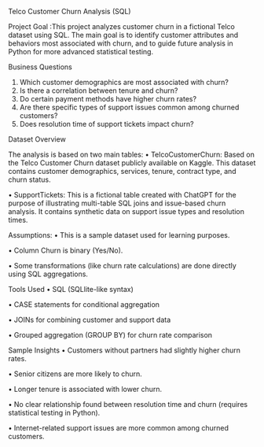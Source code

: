 Telco Customer Churn Analysis (SQL)

Project Goal :This project analyzes customer churn in a fictional Telco dataset using SQL. The main goal is to identify customer attributes and behaviors most associated with churn, and to guide future analysis in Python for more advanced statistical testing.


 Business Questions
 1. Which customer demographics are most associated with churn?
 2. Is there a correlation between tenure and churn?
 3. Do certain payment methods have higher churn rates?
 4. Are there specific types of support issues common among churned customers?
 5. Does resolution time of support tickets impact churn?


Dataset Overview

The analysis is based on two main tables:
 • TelcoCustomerChurn: Based on the Telco Customer Churn dataset publicly available on Kaggle. This dataset contains customer demographics, services, tenure, contract type, and churn status.
 
 • SupportTickets: This is a fictional table created with ChatGPT for the purpose of illustrating multi-table SQL joins and issue-based churn analysis. It contains synthetic data on support issue types and resolution times.


Assumptions:
 • This is a sample dataset used for learning purposes.
 
 • Column Churn is binary (Yes/No).
 
 • Some transformations (like churn rate calculations) are done directly using SQL aggregations.


 Tools Used
 • SQL (SQLlite-like syntax)
 
 • CASE statements for conditional aggregation
 
 • JOINs for combining customer and support data
 
 • Grouped aggregation (GROUP BY) for churn rate comparison


 Sample Insights
 • Customers without partners had slightly higher churn rates.
 
 • Senior citizens are more likely to churn.
 
 • Longer tenure is associated with lower churn.
 
 • No clear relationship found between resolution time and churn (requires statistical testing in Python).
 
 • Internet-related support issues are more common among churned customers.
